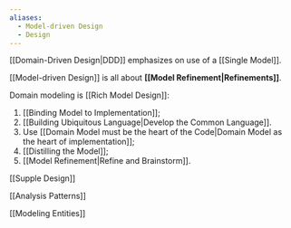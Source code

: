 ```yaml
---
aliases:
  - Model-driven Design
  - Design
---
```

[[Domain-Driven Design|DDD]] emphasizes on use of a [[Single Model]].

[[Model-driven Design]] is all about **[[Model Refinement|Refinements]]**.

Domain modeling is [[Rich Model Design]]:
1. [[Binding Model to Implementation]];
2. [[Building Ubiquitous Language|Develop the Common Language]].
3. Use [[Domain Model must be the heart of the Code|Domain Model as the heart of implementation]];
4. [[Distilling the Model]];
5. [[Model Refinement|Refine and Brainstorm]].

[[Supple Design]]

[[Analysis Patterns]]

[[Modeling Entities]]
